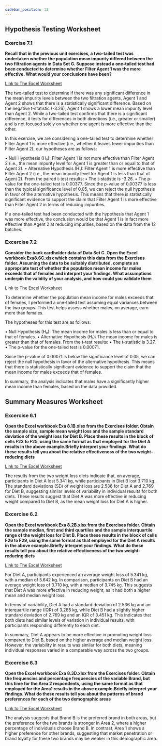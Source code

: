 ```yaml
---
sidebar_position: 13
---
```


## Hypothesis Testing Worksheet

### Exercise 7.1

**Recall that in the previous unit exercises, a two-tailed test was undertaken whether the population mean impurity differed between the two filtration agents in Data Set G. 
Suppose instead a one-tailed test had been conducted to determine whether Filter Agent 1 was the more effective. What would your conclusions have been?**

[Link to The Excel Worksheet](https://docs.google.com/spreadsheets/d/1wYD61zSzNuBS4ZdtMG1ywbyyPP3oHMdw/edit?usp=drive_link&ouid=104509639658132351822&rtpof=true&sd=true)

The two-tailed test to determine if there was any significant difference in the mean impurity levels between the two filtration agents, Agent 1 and Agent 2 shows that there is a statistically significant difference. Based on the negative t-statistic (-3.26), Agent 1 shows a lower mean impurity level than Agent 2. While a two-tailed test confirms that there is a significant difference, it tests for differences in both directions (i.e., greater or smaller) and is not focused solely on whether one agent is more effective than the other.

In this exercise, we are considering a one-tailed test to determine whether Filter Agent 1 is more effective (i.e., whether it leaves fewer impurities than Filter Agent 2), our hypotheses are as follows:

•	Null Hypothesis (H₀): Filter Agent 1 is not more effective than Filter Agent 2 (i.e., the mean impurity level for Agent 1 is greater than or equal to that of Agent 2).
•	Alternative Hypothesis (H₁): Filter Agent 1 is more effective than Filter Agent 2 (i.e., the mean impurity level for Agent 1 is less than that of Agent 2).
From the paired t-test results:
•	The t-statistic is -3.26.
•	The p-value for the one-tailed test is 0.00377.
Since the p-value of 0.00377 is less than the typical significance level of 0.05, we can reject the null hypothesis in favor of the alternative hypothesis. This means that there is statistically significant evidence to support the claim that Filter Agent 1 is more effective than Filter Agent 2 in terms of reducing impurities.

If a one-tailed test had been conducted with the hypothesis that Agent 1 was more effective, the conclusion would be that Agent 1 is in fact more effective than Agent 2 at reducing impurities, based on the data from the 12 batches.


### Excercise 7.2

**Consider the bank cardholder data of Data Set C. Open the Excel workbook Exa8.6C.xlsx which contains this data from the Exercises folder.
Assuming the data to be suitably distributed, complete an appropriate test of whether the 
population mean income for males exceeds that of females and interpret your findings. What assumptions underpin the validity of your analysis, and how could you validate them**

[Link to The Excel Worksheet](https://docs.google.com/spreadsheets/d/1aoESmHS2IjjDeHyrr1SiPTWyTL4skW5w/edit?usp=sharing&ouid=104509639658132351822&rtpof=true&sd=true)

To determine whether the population mean income for males exceeds that of females, I performed a one-tailed test assuming equal variances between the two groups. This test helps assess whether males, on average, earn more than females.

The hypotheses for this test are as follows:

•	Null Hypothesis (H₀): The mean income for males is less than or equal to that of females.
•	Alternative Hypothesis (H₁): The mean income for males is greater than that of females.
From the t-test results:
•	The t-statistic is 3.27.
•	The p-value for the one-tailed test is 0.00071.

Since the p-value of 0.00071 is below the significance level of 0.05, we can reject the null hypothesis in favor of the alternative hypothesis. This means that there is statistically significant evidence to support the claim that the mean income for males exceeds that of females.

In summary, the analysis indicates that males have a significantly higher mean income than females, based on the data provided.


## Summary Measures Worksheet

### Excercise 6.1

**Open the Excel workbook Exa 8.1B.xlsx from the Exercises folder. Obtain the sample size, sample mean weight loss and the sample standard deviation of the weight loss for Diet B. Place these results in the block of cells F23 to F25, using the same format as that employed for the Diet A results in the 
above example.Briefly interpret your findings. What do these results tell you about the relative effectiveness of the two weight-reducing diets**

[Link to The Excel Worksheet](https://docs.google.com/spreadsheets/d/1cSz154ez9MAxEXm1QoftIl9DukyI_mwb/edit?usp=drive_link&ouid=104509639658132351822&rtpof=true&sd=true)

The results from the two weight loss diets indicate that, on average, participants in Diet A lost 5.341 kg, while participants in Diet B lost 3.710 kg. The standard deviations (SD) of weight loss are 2.536 for Diet A and 2.769 for Diet B, suggesting similar levels of variability in individual results for both diets. These results suggest that Diet A was more effective in reducing weight compared to Diet B, as the mean weight loss for Diet A is higher. 


### Excercise 6.2

**Open the Excel workbook Exa 8.2B.xlsx from the Exercises folder. Obtain the sample median, first and third quartiles and the sample interquartile range of the weight loss for Diet B. Place these results in the block of cells F26 to F29, using the same format as that employed for the Diet A results in the 
above example.Briefly interpret your findings. What do these results tell you about the relative effectiveness of the two weight-reducing diets**

[Link to The Excel Worksheet]()

For Diet A, participants experienced an average weight loss of 5.341 kg, with a median of 5.642 kg. In comparison, participants on Diet B had an average weight loss of 3.710 kg, with a median of 3.745 kg. This suggests that Diet A was more effective in reducing weight, as it had both a higher mean and median weight loss.

In terms of variability, Diet A had a standard deviation of 2.536 kg and an interquartile range (IQR) of 3.285 kg, while Diet B had a slightly higher standard deviation of 2.769 kg and an IQR of 3.451 kg. This indicates that both diets had similar levels of variation in individual results, with participants responding differently to each diet.

In summary, Diet A appears to be more effective in promoting weight loss compared to Diet B, based on the higher average and median weight loss. However, the variability in results was similar for both diets, meaning individual responses varied in a comparable way across the two groups.



### Excercise 6.3

**Open the Excel workbook Exa 8.3D.xlsx from the Exercises folder. Obtain the frequencies and percentage frequencies of the variable Brand, but this time for the Area 2 respondents, using the same format as that employed for the Area1 results in the above example.Briefly interpret your findings. What do these results tell you about the patterns of brand preferences for each of the two demographic areas**

[Link to The Excel Worksheet](https://docs.google.com/spreadsheets/d/1lhT3VMzVm8gtYjb8FrI68URmUVIslMT3/edit?usp=drive_link&ouid=104509639658132351822&rtpof=true&sd=true)


The analysis suggests that Brand B is the preferred brand in both areas, but the preference for the two brands is stronger in Area 2, where a higher percentage of individuals choose Brand B. In contrast, Area 1 shows a higher preference for other brands, suggesting that market penetration or brand loyalty for these two brands may be weaker in this demographic area.

